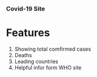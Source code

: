 ### Covid-19 Site
# Features 
1. Showing total comfirmed cases
2. Deaths
3. Leading countries 
4. Helpful infor form WHO site
